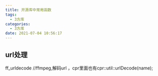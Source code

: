 ```yaml
---
title: 开源库中常用函数
tags:
  - 3方库
categories:
  - 3方库
date: 2021-07-04 10:56:17
---
```


## url处理

ff_urldecode //ffmpeg,解码url ，cpr里面也有cpr::util::urlDecode(name);

